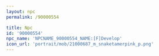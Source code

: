 ```yaml
---
layout: npc
permalink: /90000554

title: Npc
id: '90000554'
npc_name: 'NPCNAME_90000554_NAME:[F]Develop'
icon_url: 'portrait/mob/21000687_m_snaketamerpink_p.png'
---
```

